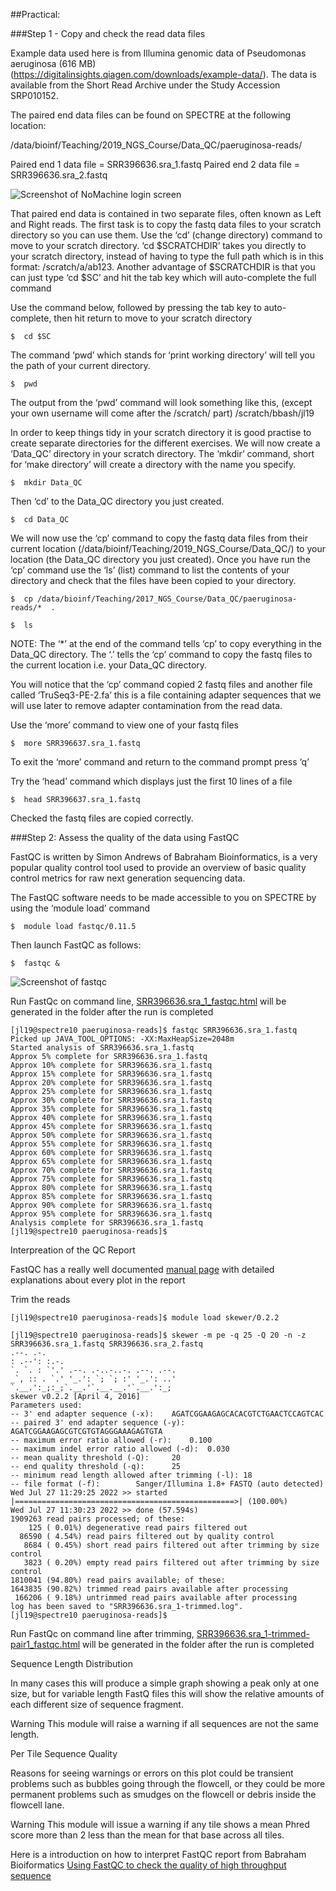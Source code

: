 ##Practical:

###Step 1 - Copy and check the read data files

Example data used here is from Illumina genomic data of Pseudomonas aeruginosa (616 MB) (https://digitalinsights.qiagen.com/downloads/example-data/). The data is available from the
Short Read Archive under the Study Accession SRP010152.

The paired end data files can be found on SPECTRE at the following location:

/data/bioinf/Teaching/2019_NGS_Course/Data_QC/paeruginosa-reads/

Paired end 1 data file	= SRR396636.sra_1.fastq
Paired end 2 data file	= SRR396636.sra_2.fastq

![Screenshot of NoMachine login screen](/assets/NoMachine_Scratchfolder.png)


That paired end data is contained in two separate files, often known as Left and Right reads.
The first task is to copy the fastq data files to your scratch directory so you can use them.  Use the ‘cd’ (change directory) command to move to your scratch directory.  ‘cd $SCRATCHDIR’ takes you directly to your scratch directory, instead of having to type the full path which is in this format: /scratch/a/ab123.  Another advantage of $SCRATCHDIR is that you can just type ‘cd $SC’ and hit the tab key which will auto-complete the full command

Use the command below, followed by pressing the tab key to auto-complete, then hit return to move to your scratch directory

```
$  cd $SC 

```

The command ‘pwd’ which stands for ‘print working directory’ will tell you the path of your current directory. 
```
$  pwd
```
The output from the ‘pwd’ command will look something like this, (except your own 
username will come after the /scratch/ part)
/scratch/bbash/jl19



In order to keep things tidy in your scratch directory it is good practise to create separate directories for the different exercises.  We will now create a ‘Data_QC’ directory in your scratch directory.  The ‘mkdir’ command, short for ‘make directory’ will create a directory with the name you specify.

```
$  mkdir Data_QC
```

Then ‘cd’ to the Data_QC directory you just created.

```
$  cd Data_QC
```

We will now use the ‘cp’ command to copy the fastq data files from their current location (/data/bioinf/Teaching/2019_NGS_Course/Data_QC/) to your location (the Data_QC directory you just created).  Once you have run the ‘cp’ command use the ‘ls’ (list) command to list the contents of your directory and check that the files have been copied to your directory.  


```
$  cp /data/bioinf/Teaching/2017_NGS_Course/Data_QC/paeruginosa-reads/*  .
  
$  ls
```
NOTE: The ‘*’ at the end of the command tells ‘cp’ to copy everything in the Data_QC directory.  The ‘.’ tells the ‘cp’ command to copy the fastq files to the current location i.e. your Data_QC directory.

You will notice that the ‘cp’ command copied 2 fastq files and another file called ‘TruSeq3-PE-2.fa’ this is a file containing adapter sequences that we will use later to remove adapter contamination from the read data.

Use the ‘more’ command to view one of your fastq files
```
$  more SRR396637.sra_1.fastq
```
To exit the ‘more’ command and return to the command prompt press ‘q’


Try the ‘head’ command which displays just the first 10 lines of a file
```
$  head SRR396637.sra_1.fastq

```

Checked the fastq files are copied correctly. 

###Step 2: Assess the quality of the data using FastQC

FastQC is written by Simon Andrews of Babraham Bioinformatics, is a very popular quality control tool used to provide an overview of basic quality control metrics for raw next generation sequencing data.


The FastQC software needs to be made accessible to you on SPECTRE by using the ‘module load’ command

```
$  module load fastqc/0.11.5
```
Then launch FastQC as follows:
```
$  fastqc &
```
![Screenshot of fastqc](/assets/NoMachine_fastqc.png)

Run FastQc on command line, [SRR396636.sra_1_fastqc.html](/assets/SRR396636.sra_1_fastqc.html) will be generated in the folder after the run is completed

```
[jl19@spectre10 paeruginosa-reads]$ fastqc SRR396636.sra_1.fastq 
Picked up JAVA_TOOL_OPTIONS: -XX:MaxHeapSize=2048m
Started analysis of SRR396636.sra_1.fastq
Approx 5% complete for SRR396636.sra_1.fastq
Approx 10% complete for SRR396636.sra_1.fastq
Approx 15% complete for SRR396636.sra_1.fastq
Approx 20% complete for SRR396636.sra_1.fastq
Approx 25% complete for SRR396636.sra_1.fastq
Approx 30% complete for SRR396636.sra_1.fastq
Approx 35% complete for SRR396636.sra_1.fastq
Approx 40% complete for SRR396636.sra_1.fastq
Approx 45% complete for SRR396636.sra_1.fastq
Approx 50% complete for SRR396636.sra_1.fastq
Approx 55% complete for SRR396636.sra_1.fastq
Approx 60% complete for SRR396636.sra_1.fastq
Approx 65% complete for SRR396636.sra_1.fastq
Approx 70% complete for SRR396636.sra_1.fastq
Approx 75% complete for SRR396636.sra_1.fastq
Approx 80% complete for SRR396636.sra_1.fastq
Approx 85% complete for SRR396636.sra_1.fastq
Approx 90% complete for SRR396636.sra_1.fastq
Approx 95% complete for SRR396636.sra_1.fastq
Analysis complete for SRR396636.sra_1.fastq
[jl19@spectre10 paeruginosa-reads]$ 

```

Interpreation of the QC Report

FastQC has a really well documented [manual page](https://www.bioinformatics.babraham.ac.uk/projects/fastqc/) with detailed explanations about every plot in the report

Trim the reads
```
[jl19@spectre10 paeruginosa-reads]$ module load skewer/0.2.2

```

```
[jl19@spectre10 paeruginosa-reads]$ skewer -m pe -q 25 -Q 20 -n -z SRR396636.sra_1.fastq SRR396636.sra_2.fastq
.--. .-.
: .--': :.-.
`. `. : `'.' .--. .-..-..-. .--. .--.
_`, :: . `.' '_.': `; `; :' '_.': ..'
`.__.':_;:_;`.__.'`.__.__.'`.__.':_;
skewer v0.2.2 [April 4, 2016]
Parameters used:
-- 3' end adapter sequence (-x):	AGATCGGAAGAGCACACGTCTGAACTCCAGTCAC
-- paired 3' end adapter sequence (-y):	AGATCGGAAGAGCGTCGTGTAGGGAAAGAGTGTA
-- maximum error ratio allowed (-r):	0.100
-- maximum indel error ratio allowed (-d):	0.030
-- mean quality threshold (-Q):		20
-- end quality threshold (-q):		25
-- minimum read length allowed after trimming (-l):	18
-- file format (-f):		Sanger/Illumina 1.8+ FASTQ (auto detected)
Wed Jul 27 11:29:25 2022 >> started
|=================================================>| (100.00%)
Wed Jul 27 11:30:23 2022 >> done (57.594s)
1909263 read pairs processed; of these:
    125 ( 0.01%) degenerative read pairs filtered out
  86590 ( 4.54%) read pairs filtered out by quality control
   8684 ( 0.45%) short read pairs filtered out after trimming by size control
   3823 ( 0.20%) empty read pairs filtered out after trimming by size control
1810041 (94.80%) read pairs available; of these:
1643835 (90.82%) trimmed read pairs available after processing
 166206 ( 9.18%) untrimmed read pairs available after processing
log has been saved to "SRR396636.sra_1-trimmed.log".
[jl19@spectre10 paeruginosa-reads]$ 

```

Run FastQc on command line after trimming, [SRR396636.sra_1-trimmed-pair1_fastqc.html](/assets/SRR396636.sra_1-trimmed-pair1_fastqc.html) will be generated in the folder after the run is completed

Sequence Length Distribution

In many cases this will produce a simple graph showing a peak only at one size, but for variable length FastQ files this will show the relative amounts of each different size of sequence fragment.

Warning
This module will raise a warning if all sequences are not the same length.

Per Tile Sequence Quality


Reasons for seeing warnings or errors on this plot could be transient problems such as bubbles going through the flowcell, or they could be more permanent problems such as smudges on the flowcell or debris inside the flowcell lane.

Warning
This module will issue a warning if any tile shows a mean Phred score more than 2 less than the mean for that base across all tiles.

Here is a introduction on how to interpret FastQC report from Babraham Bioiformatics
[Using FastQC to check the quality of high throughput sequence](https://www.youtube.com/watch?v=bz93ReOv87Y)

